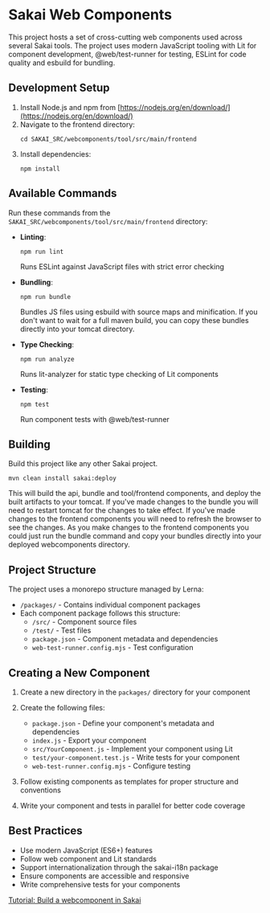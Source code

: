 # Sakai Web Components

This project hosts a set of cross-cutting web components used across several Sakai tools. The
project uses modern JavaScript tooling with Lit for component development, @web/test-runner for
testing, ESLint for code quality and esbuild for bundling.

## Development Setup

1. Install Node.js and npm from [https://nodejs.org/en/download/](https://nodejs.org/en/download/)
2. Navigate to the frontend directory:
   ```
   cd SAKAI_SRC/webcomponents/tool/src/main/frontend
   ```
3. Install dependencies:
   ```
   npm install
   ```

## Available Commands

Run these commands from the `SAKAI_SRC/webcomponents/tool/src/main/frontend` directory:

- **Linting**:
  ```
  npm run lint
  ```
  Runs ESLint against JavaScript files with strict error checking

- **Bundling**:
  ```
  npm run bundle
  ```
  Bundles JS files using esbuild with source maps and minification. If you don't want to wait for a
  full maven build, you can copy these bundles directly into your tomcat directory.

- **Type Checking**:
  ```
  npm run analyze
  ```
  Runs lit-analyzer for static type checking of Lit components

- **Testing**:
  ```
  npm test
  ```
  Run component tests with @web/test-runner

## Building

Build this project like any other Sakai project.

```
mvn clean install sakai:deploy
```

This will build the api, bundle and tool/frontend components, and deploy the built artifacts to
your tomcat. If you've made changes to the bundle you will need to restart tomcat for the changes
to take effect. If you've made changes to the frontend components you will need to refresh the
browser to see the changes. As you make changes to the frontend components you could just run the
bundle command and copy your bundles directly into your deployed webcomponents directory.

## Project Structure

The project uses a monorepo structure managed by Lerna:

- `/packages/` - Contains individual component packages
- Each component package follows this structure:
  - `/src/` - Component source files
  - `/test/` - Test files
  - `package.json` - Component metadata and dependencies
  - `web-test-runner.config.mjs` - Test configuration

## Creating a New Component

1. Create a new directory in the `packages/` directory for your component
2. Create the following files:
   - `package.json` - Define your component's metadata and dependencies
   - `index.js` - Export your component
   - `src/YourComponent.js` - Implement your component using Lit
   - `test/your-component.test.js` - Write tests for your component
   - `web-test-runner.config.mjs` - Configure testing

3. Follow existing components as templates for proper structure and conventions
4. Write your component and tests in parallel for better code coverage

## Best Practices

- Use modern JavaScript (ES6+) features
- Follow web component and Lit standards
- Support internationalization through the sakai-i18n package
- Ensure components are accessible and responsive
- Write comprehensive tests for your components

[Tutorial: Build a webcomponent in Sakai](docs/tutorial.md)
